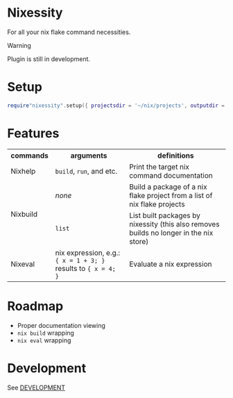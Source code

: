 # Nixessity

For all your nix flake command necessities.

> [!WARNING]
> Plugin is still in development.

# Setup

```lua
require"nixessity".setup({ projectsdir = '~/nix/projects', outputdir = './nixessity' })
```

# Features

<table>
<tbody>
<tr>
<th>commands</th>
<th>arguments</th>
<th>definitions</th>
</tr>
<tr>
<td>Nixhelp</td>
<td><code>build</code>, <code>run</code>, and etc.</td>
<td>Print the target nix command documentation</td>
</tr>
<tr>
<td rowspan="2">Nixbuild</td>
<td><em>none</em></td>
<td>Build a package of a nix flake project from a list of nix flake projects</td>
</tr>
<tr>
<td><code>list</code></td>
<td>List built packages by nixessity (this also removes builds no longer in the nix store)</td>
</tr>
<tr>
<td>Nixeval</td>
<td>nix expression, e.g.: <code>{ x = 1 + 3; }</code> results to <code>{ x = 4; }</code></td>
<td>Evaluate a nix expression</td>
</tr>
</tbody>
</table>

# Roadmap

- Proper documentation viewing
- `nix build` wrapping
- `nix eval` wrapping

# Development

See [DEVELOPMENT](./DEVELOPMENT.md)
